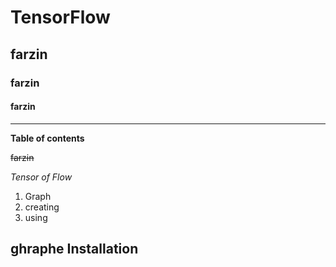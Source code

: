# TensorFlow

## farzin 
### farzin 
#### farzin
---
**Table of contents**

~~farzin~~

*Tensor of Flow*

1. Graph 
2. creating
3. using          

## ghraphe Installation  
